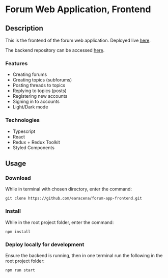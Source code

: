 # Forum Web Application, Frontend

## Description
This is the frontend of the forum web application. Deployed live [here]().

The backend repository can be accessed [here](https://github.com/earacena/forum-app-backend).

### Features
  * Creating forums
  * Creating topics (subforums)
  * Posting threads to topics
  * Replying to topics (posts)
  * Registering new accounts
  * Signing in to accounts
  * Light/Dark mode

### Technologies
  * Typescript
  * React
  * Redux + Redux Toolkit
  * Styled Components

## Usage
### Download
While in terminal with chosen directory, enter the command:
```
git clone https://github.com/earacena/forum-app-frontend.git
```

### Install
While in the root project folder, enter the command:
```
npm install
```

### Deploy locally for development
Ensure the backend is running, then in one terminal run the following in the root project folder:
```
npm run start
```